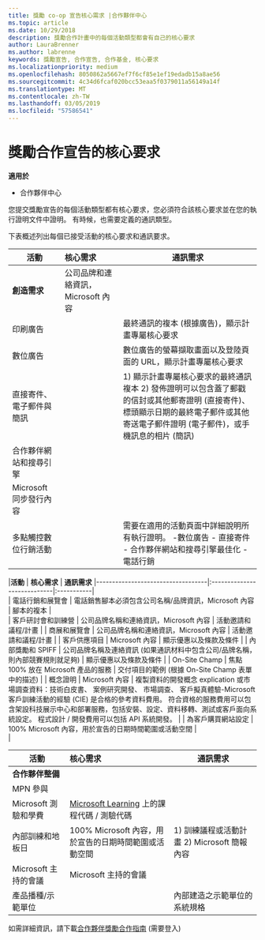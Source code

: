 ```yaml
---
title: 獎勵 co-op 宣告核心需求 |合作夥伴中心
ms.topic: article
ms.date: 10/29/2018
description: 獎勵合作計畫中的每個活動類型都會有自己的核心要求
author: LauraBrenner
ms.author: labrenne
keywords: 獎勵宣告, 合作宣告, 合作基金, 核心要求
ms.localizationpriority: medium
ms.openlocfilehash: 8050862a5667ef7f6cf85e1ef19edadb15a8ae56
ms.sourcegitcommit: 4c34d6fcaf020bcc53eaa5f0379011a56149a14f
ms.translationtype: MT
ms.contentlocale: zh-TW
ms.lasthandoff: 03/05/2019
ms.locfileid: "57586541"
---
```

# <a name="core-requirements-for-incentives-co-op-claims"></a>獎勵合作宣告的核心要求

**適用於**

- 合作夥伴中心

您提交獎勵宣告的每個活動類型都有核心要求，您必須符合該核心要求並在您的執行證明文件中證明。 有時候，也需要定義的通訊類型。

下表概述列出每個已接受活動的核心要求和通訊要求。 

|**活動**   |**核心需求**   |**通訊需求**|
|--------------------------------------|:---------------------------------|---------|
|**創造需求**      |公司品牌和連絡資訊，Microsoft 內容    |         |
|印刷廣告 |                 |最終通訊的複本 (根據廣告)，顯示計畫專屬核心要求|
|數位廣告|            |數位廣告的螢幕擷取畫面以及登陸頁面的 URL，顯示計畫專屬核心要求  
|直接寄件、電子郵件與簡訊|             |1) 顯示計畫專屬核心要求的最終通訊複本   2) 發佈證明可以包含蓋了郵戳的信封或其他郵寄證明 (直接寄件)、標頭顯示日期的最終電子郵件或其他寄送電子郵件證明 (電子郵件)，或手機訊息的相片 (簡訊)|
|合作夥伴網站和搜尋引擎|
|Microsoft 同步發行內容|
|多點觸控數位行銷活動|     |需要在適用的活動頁面中詳細說明所有執行證明。  -數位廣告 - 直接寄件 - 合作夥伴網站和搜尋引擎最佳化 - 電話行銷

|**活動**           | **核心需求**    | **通訊需求**
                                                |-----------------------------------|:----------------------------|:-----------|                                                                                           
|  電話行銷和展覽會   | 電話銷售腳本必須包含公司名稱/品牌資訊，Microsoft 內容 |    腳本的複本 |                                                                                                                                                                                                                                                                                                                                                                                                                                                                                                                                                                               
| 客戶研討會和訓練營  | 公司品牌名稱和連絡資訊，Microsoft 內容                                                                                                           |                                                                                                                                                                                                                                            活動邀請和議程/計畫                                                                                                                                                                                                                                            |
|    商展和展覽會    | 公司品牌名稱和連絡資訊，Microsoft 內容                                                                                                           |                                                                                                                                                                                                                                            活動邀請和議程/計畫                                                                                                                                                                                                                                            |
|         客戶供應項目          | Microsoft 內容                                                                                                                                                       |                                                                                                                                                                                                                                           顯示優惠以及條款及條件                                                                                                                                                                                                                                            |
|  內部獎勵和 SPIFF  | 公司品牌名稱及連絡資訊 (如果通訊材料中包含公司/品牌名稱，則內部競賽規則就足夠) |                                                                                                                                                                                                                                           顯示優惠以及條款及條件                                                                                                                                                                                                                                            |
|          On-Site Champ           | 焦點 100% 放在 Microsoft 產品的服務                                                                                                                    |                                                                                                                                                                                                                       交付項目的範例 (根據 On-Site Champ 表單中的描述)                                                                                                                                                                                                                       |
|         概念證明         | Microsoft 內容                                                                                                                                                       | 複製資料的開發概念 explication 或市場調查資料：技術白皮書、 案例研究開發、 市場調查、 客戶擬真體驗-Microsoft 客戶訓練活動的經驗 (CIE) 是合格的參考資料費用。 符合資格的服務費用可以包含架設科技展示中心和部署服務，包括安裝、設定、資料移轉、測試或客戶面向系統設定。 程式設計 / 開發費用可以包括 API 系統開發。 |
| 為客戶購買網站設定 | 100% Microsoft 內容，用於宣告的日期時間範圍或活動空間                                                                                                |                                                                                                          
                                                                                                                                                            |

|           **活動**           | **核心需求**                                                                  |                    **通訊需求**                     |
|----------------------------------|:---------------------------------------------------------------------------------------|------------------------------------------------------------------------|
|      **合作夥伴整備**       |                                                                                        |                                                                        |
|        MPN 參與         |                                                                                        |                                                                        |
|   Microsoft 測驗和學費    | [Microsoft Learning](https://partner.microsoft.com/training) 上的課程代碼 / 測驗代碼 |                                                                        |
| 內部訓練和地板日 | 100% Microsoft 內容，用於宣告的日期時間範圍或活動空間               | 1) 訓練議程或活動計畫  2) Microsoft 簡報內容 |
|   Microsoft 主持的會議   | Microsoft 主持的會議                                                           |                                                                        |
|    產品播種/示範單位    |                                                                                        |          內部建造之示範單位的系統規格          |

 如需詳細資訊，請下載[合作夥伴獎勵合作指南](https://assets.microsoft.com/coop-guidebook.pdf) (需要登入)

